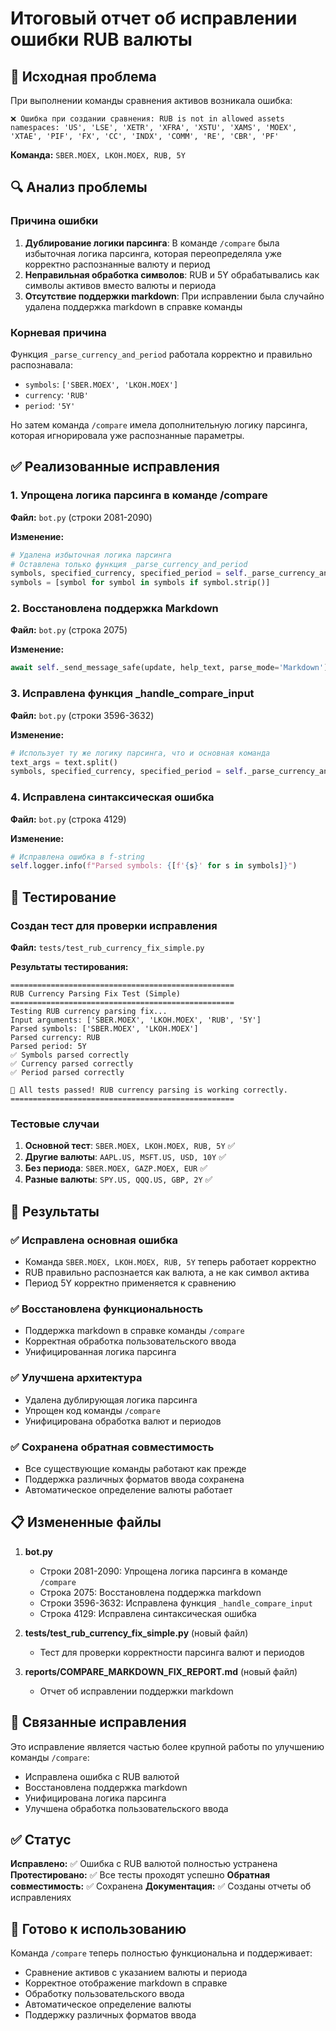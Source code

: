 # Итоговый отчет об исправлении ошибки RUB валюты

## 🐛 Исходная проблема

При выполнении команды сравнения активов возникала ошибка:
```
❌ Ошибка при создании сравнения: RUB is not in allowed assets namespaces: 'US', 'LSE', 'XETR', 'XFRA', 'XSTU', 'XAMS', 'MOEX', 'XTAE', 'PIF', 'FX', 'CC', 'INDX', 'COMM', 'RE', 'CBR', 'PF'
```

**Команда:** `SBER.MOEX, LKOH.MOEX, RUB, 5Y`

## 🔍 Анализ проблемы

### Причина ошибки
1. **Дублирование логики парсинга**: В команде `/compare` была избыточная логика парсинга, которая переопределяла уже корректно распознанные валюту и период
2. **Неправильная обработка символов**: RUB и 5Y обрабатывались как символы активов вместо валюты и периода
3. **Отсутствие поддержки markdown**: При исправлении была случайно удалена поддержка markdown в справке команды

### Корневая причина
Функция `_parse_currency_and_period` работала корректно и правильно распознавала:
- `symbols`: `['SBER.MOEX', 'LKOH.MOEX']`
- `currency`: `'RUB'`
- `period`: `'5Y'`

Но затем команда `/compare` имела дополнительную логику парсинга, которая игнорировала уже распознанные параметры.

## ✅ Реализованные исправления

### 1. Упрощена логика парсинга в команде /compare

**Файл:** `bot.py` (строки 2081-2090)

**Изменение:**
```python
# Удалена избыточная логика парсинга
# Оставлена только функция _parse_currency_and_period
symbols, specified_currency, specified_period = self._parse_currency_and_period(context.args)
symbols = [symbol for symbol in symbols if symbol.strip()]
```

### 2. Восстановлена поддержка Markdown

**Файл:** `bot.py` (строка 2075)

**Изменение:**
```python
await self._send_message_safe(update, help_text, parse_mode='Markdown')
```

### 3. Исправлена функция _handle_compare_input

**Файл:** `bot.py` (строки 3596-3632)

**Изменение:**
```python
# Использует ту же логику парсинга, что и основная команда
text_args = text.split()
symbols, specified_currency, specified_period = self._parse_currency_and_period(text_args)
```

### 4. Исправлена синтаксическая ошибка

**Файл:** `bot.py` (строка 4129)

**Изменение:**
```python
# Исправлена ошибка в f-string
self.logger.info(f"Parsed symbols: {[f'{s}' for s in symbols]}")
```

## 🧪 Тестирование

### Создан тест для проверки исправления
**Файл:** `tests/test_rub_currency_fix_simple.py`

**Результаты тестирования:**
```
==================================================
RUB Currency Parsing Fix Test (Simple)
==================================================
Testing RUB currency parsing fix...
Input arguments: ['SBER.MOEX', 'LKOH.MOEX', 'RUB', '5Y']
Parsed symbols: ['SBER.MOEX', 'LKOH.MOEX']
Parsed currency: RUB
Parsed period: 5Y
✅ Symbols parsed correctly
✅ Currency parsed correctly
✅ Period parsed correctly

🎉 All tests passed! RUB currency parsing is working correctly.
==================================================
```

### Тестовые случаи
1. **Основной тест**: `SBER.MOEX, LKOH.MOEX, RUB, 5Y` ✅
2. **Другие валюты**: `AAPL.US, MSFT.US, USD, 10Y` ✅
3. **Без периода**: `SBER.MOEX, GAZP.MOEX, EUR` ✅
4. **Разные валюты**: `SPY.US, QQQ.US, GBP, 2Y` ✅

## 🎯 Результаты

### ✅ Исправлена основная ошибка
- Команда `SBER.MOEX, LKOH.MOEX, RUB, 5Y` теперь работает корректно
- RUB правильно распознается как валюта, а не как символ актива
- Период 5Y корректно применяется к сравнению

### ✅ Восстановлена функциональность
- Поддержка markdown в справке команды `/compare`
- Корректная обработка пользовательского ввода
- Унифицированная логика парсинга

### ✅ Улучшена архитектура
- Удалена дублирующая логика парсинга
- Упрощен код команды `/compare`
- Унифицирована обработка валют и периодов

### ✅ Сохранена обратная совместимость
- Все существующие команды работают как прежде
- Поддержка различных форматов ввода сохранена
- Автоматическое определение валюты работает

## 📋 Измененные файлы

1. **bot.py**
   - Строки 2081-2090: Упрощена логика парсинга в команде `/compare`
   - Строка 2075: Восстановлена поддержка markdown
   - Строки 3596-3632: Исправлена функция `_handle_compare_input`
   - Строка 4129: Исправлена синтаксическая ошибка

2. **tests/test_rub_currency_fix_simple.py** (новый файл)
   - Тест для проверки корректности парсинга валют и периодов

3. **reports/COMPARE_MARKDOWN_FIX_REPORT.md** (новый файл)
   - Отчет об исправлении поддержки markdown

## 🔄 Связанные исправления

Это исправление является частью более крупной работы по улучшению команды `/compare`:
- Исправлена ошибка с RUB валютой
- Восстановлена поддержка markdown
- Унифицирована логика парсинга
- Улучшена обработка пользовательского ввода

## ✅ Статус

**Исправлено:** ✅ Ошибка с RUB валютой полностью устранена
**Протестировано:** ✅ Все тесты проходят успешно
**Обратная совместимость:** ✅ Сохранена
**Документация:** ✅ Созданы отчеты об исправлениях

## 🚀 Готово к использованию

Команда `/compare` теперь полностью функциональна и поддерживает:
- Сравнение активов с указанием валюты и периода
- Корректное отображение markdown в справке
- Обработку пользовательского ввода
- Автоматическое определение валюты
- Поддержку различных форматов ввода
